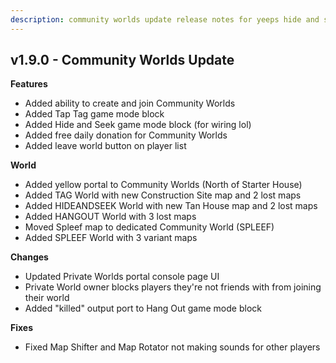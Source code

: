 ```yaml
---
description: community worlds update release notes for yeeps hide and seek
---
```

## v1.9.0 - Community Worlds Update
**Features**

- Added ability to create and join Community Worlds
- Added Tap Tag game mode block
- Added Hide and Seek game mode block (for wiring lol)
- Added free daily donation for Community Worlds
- Added leave world button on player list

**World**

- Added yellow portal to Community Worlds (North of Starter House)
- Added TAG World with new Construction Site map and 2 lost maps
- Added HIDEANDSEEK World with new Tan House map and 2 lost maps
- Added HANGOUT World with 3 lost maps
- Moved Spleef map to dedicated Community World (SPLEEF)
- Added SPLEEF World with 3 variant maps

**Changes**

- Updated Private Worlds portal console page UI
- Private World owner blocks players they're not friends with from joining their world
- Added "killed" output port to Hang Out game mode block

**Fixes**

- Fixed Map Shifter and Map Rotator not making sounds for other players
